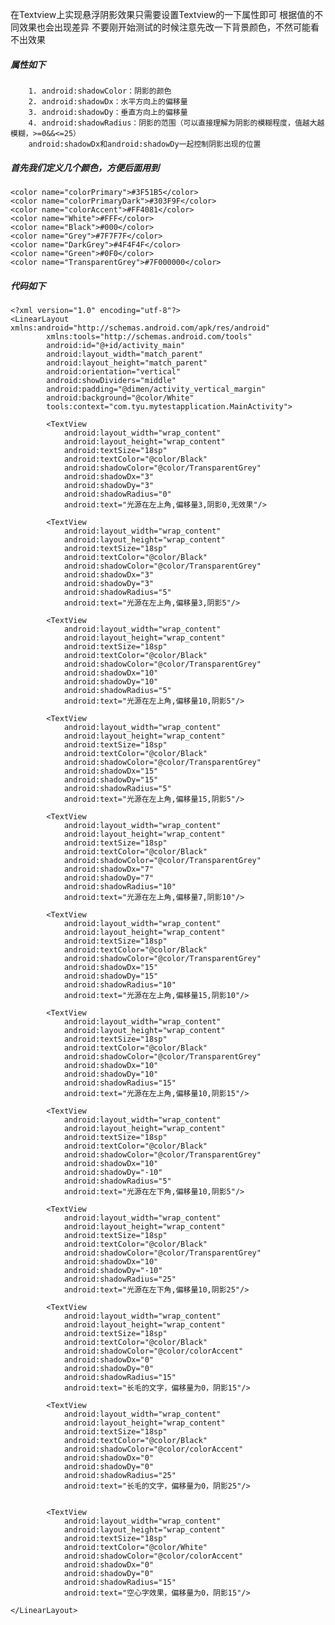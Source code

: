    在Textview上实现悬浮阴影效果只需要设置Textview的一下属性即可
根据值的不同效果也会出现差异
不要刚开始测试的时候注意先改一下背景颜色，不然可能看不出效果



##### 属性如下
        1. android:shadowColor：阴影的颜色
        2. android:shadowDx：水平方向上的偏移量
        3. android:shadowDy：垂直方向上的偏移量
        4. android:shadowRadius：阴影的范围（可以直接理解为阴影的模糊程度，值越大越模糊，>=0&&<=25）
        android:shadowDx和android:shadowDy一起控制阴影出现的位置

##### 首先我们定义几个颜色，方便后面用到
    <color name="colorPrimary">#3F51B5</color>
    <color name="colorPrimaryDark">#303F9F</color>
    <color name="colorAccent">#FF4081</color>
    <color name="White">#FFF</color>
    <color name="Black">#000</color>
    <color name="Grey">#7F7F7F</color>
    <color name="DarkGrey">#4F4F4F</color>
    <color name="Green">#0F0</color>
    <color name="TransparentGrey">#7F000000</color>
#####  代码如下
    <?xml version="1.0" encoding="utf-8"?>
    <LinearLayout xmlns:android="http://schemas.android.com/apk/res/android"
            xmlns:tools="http://schemas.android.com/tools"
            android:id="@+id/activity_main"
            android:layout_width="match_parent"
            android:layout_height="match_parent"
            android:orientation="vertical"
            android:showDividers="middle"
            android:padding="@dimen/activity_vertical_margin"
            android:background="@color/White"
            tools:context="com.tyu.mytestapplication.MainActivity">

            <TextView
                android:layout_width="wrap_content"
                android:layout_height="wrap_content"
                android:textSize="18sp"
                android:textColor="@color/Black"
                android:shadowColor="@color/TransparentGrey"
                android:shadowDx="3"
                android:shadowDy="3"
                android:shadowRadius="0"
                android:text="光源在左上角,偏移量3,阴影0,无效果"/>

            <TextView
                android:layout_width="wrap_content"
                android:layout_height="wrap_content"
                android:textSize="18sp"
                android:textColor="@color/Black"
                android:shadowColor="@color/TransparentGrey"
                android:shadowDx="3"
                android:shadowDy="3"
                android:shadowRadius="5"
                android:text="光源在左上角,偏移量3,阴影5"/>

            <TextView
                android:layout_width="wrap_content"
                android:layout_height="wrap_content"
                android:textSize="18sp"
                android:textColor="@color/Black"
                android:shadowColor="@color/TransparentGrey"
                android:shadowDx="10"
                android:shadowDy="10"
                android:shadowRadius="5"
                android:text="光源在左上角,偏移量10,阴影5"/>

            <TextView
                android:layout_width="wrap_content"
                android:layout_height="wrap_content"
                android:textSize="18sp"
                android:textColor="@color/Black"
                android:shadowColor="@color/TransparentGrey"
                android:shadowDx="15"
                android:shadowDy="15"
                android:shadowRadius="5"
                android:text="光源在左上角,偏移量15,阴影5"/>

            <TextView
                android:layout_width="wrap_content"
                android:layout_height="wrap_content"
                android:textSize="18sp"
                android:textColor="@color/Black"
                android:shadowColor="@color/TransparentGrey"
                android:shadowDx="7"
                android:shadowDy="7"
                android:shadowRadius="10"
                android:text="光源在左上角,偏移量7,阴影10"/>

            <TextView
                android:layout_width="wrap_content"
                android:layout_height="wrap_content"
                android:textSize="18sp"
                android:textColor="@color/Black"
                android:shadowColor="@color/TransparentGrey"
                android:shadowDx="15"
                android:shadowDy="15"
                android:shadowRadius="10"
                android:text="光源在左上角,偏移量15,阴影10"/>

            <TextView
                android:layout_width="wrap_content"
                android:layout_height="wrap_content"
                android:textSize="18sp"
                android:textColor="@color/Black"
                android:shadowColor="@color/TransparentGrey"
                android:shadowDx="10"
                android:shadowDy="10"
                android:shadowRadius="15"
                android:text="光源在左上角,偏移量10,阴影15"/>

            <TextView
                android:layout_width="wrap_content"
                android:layout_height="wrap_content"
                android:textSize="18sp"
                android:textColor="@color/Black"
                android:shadowColor="@color/TransparentGrey"
                android:shadowDx="10"
                android:shadowDy="-10"
                android:shadowRadius="5"
                android:text="光源在左下角,偏移量10,阴影5"/>

            <TextView
                android:layout_width="wrap_content"
                android:layout_height="wrap_content"
                android:textSize="18sp"
                android:textColor="@color/Black"
                android:shadowColor="@color/TransparentGrey"
                android:shadowDx="10"
                android:shadowDy="-10"
                android:shadowRadius="25"
                android:text="光源在左下角,偏移量10,阴影25"/>

            <TextView
                android:layout_width="wrap_content"
                android:layout_height="wrap_content"
                android:textSize="18sp"
                android:textColor="@color/Black"
                android:shadowColor="@color/colorAccent"
                android:shadowDx="0"
                android:shadowDy="0"
                android:shadowRadius="15"
                android:text="长毛的文字，偏移量为0，阴影15"/>

            <TextView
                android:layout_width="wrap_content"
                android:layout_height="wrap_content"
                android:textSize="18sp"
                android:textColor="@color/Black"
                android:shadowColor="@color/colorAccent"
                android:shadowDx="0"
                android:shadowDy="0"
                android:shadowRadius="25"
                android:text="长毛的文字，偏移量为0，阴影25"/>


            <TextView
                android:layout_width="wrap_content"
                android:layout_height="wrap_content"
                android:textSize="18sp"
                android:textColor="@color/White"
                android:shadowColor="@color/colorAccent"
                android:shadowDx="0"
                android:shadowDy="0"
                android:shadowRadius="15"
                android:text="空心字效果，偏移量为0，阴影15"/>

    </LinearLayout>